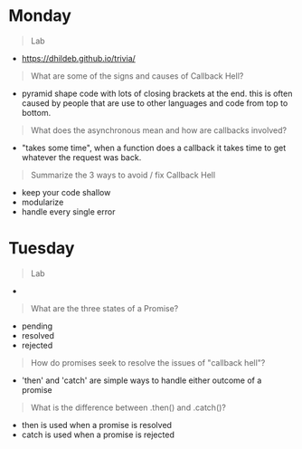 # Monday
>Lab
- https://dhildeb.github.io/trivia/

>What are some of the signs and causes of Callback Hell?
- pyramid shape code with lots of closing brackets at the end. this is often caused by people that are use to other languages and code from top to bottom.

>What does the asynchronous mean and how are callbacks involved?
- "takes some time", when a function does a callback it takes time to get whatever the request was back.

>Summarize the 3 ways to avoid / fix Callback Hell
- keep your code shallow
- modularize
- handle every single error


# Tuesday
>Lab
- 

>What are the three states of a Promise?
- pending
- resolved
- rejected

>How do promises seek to resolve the issues of "callback hell"?
- 'then' and 'catch' are simple ways to handle either outcome of a promise

>What is the difference between .then() and .catch()?
- then is used when a promise is resolved
- catch is used when a promise is rejected